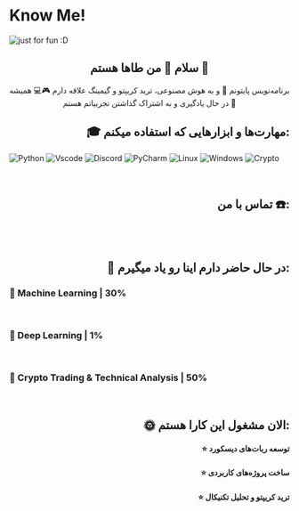 # Know Me!

<img src="https://github.com/user-attachments/assets/62661972-dac9-406c-8f76-44b4a86597ed" alt="just for fun :D">

<h2 align="center">سلام 👋 من طاها هستم 🗿</h2>
<p align="center">برنامه‌نویس پایتونم 🐍 و به هوش مصنوعی، ترید کریپتو و گیمینگ علاقه دارم 🎮💻 همیشه در حال یادگیری و به اشتراک گذاشتن تجربیاتم هستم 🤩</p>

<h2 align="right">🎓 مهارت‌ها و ابزارهایی که استفاده میکنم:</h2>

![Python](https://img.shields.io/badge/python-3670A0?style=for-the-badge&logo=python&logoColor=ffdd54) ![Vscode](https://img.shields.io/badge/VS%20Code-0078d7.svg?style=for-the-badge&logo=visual-studio-code&logoColor=white) ![Discord](https://img.shields.io/badge/Discord-%2356B9F1.svg?style=for-the-badge&logo=discord&logoColor=white) ![PyCharm](https://img.shields.io/badge/PyCharm-000000.svg?style=for-the-badge&logo=pycharm&logoColor=white) ![Linux](https://img.shields.io/badge/Linux-FCC624?style=for-the-badge&logo=linux&logoColor=black) ![Windows](https://img.shields.io/badge/Windows-0078D4?style=for-the-badge&logo=windows&logoColor=white) ![Crypto](https://img.shields.io/badge/Crypto%20Trading-%2300D4FF.svg?style=for-the-badge&logo=bitcoin&logoColor=white)

<br>
<h2 align="right">تماس با من ☎️:</h2>
<br><br>
<h2 align="right">🌱 در حال حاضر دارم اینا رو یاد میگیرم:</h2>
<h3 align="left">🔮 Machine Learning | 30%</h3><img align="left" src="https://github.com/user-attachments/assets/688631d6-8b99-4ce2-97ea-9ee5976e7dd0" width="150px" height="16px">
<br>
<h3 align="left">🔮 Deep Learning | 1%</h3><img align="left" src="https://github.com/user-attachments/assets/688631d6-8b99-4ce2-97ea-9ee5976e7dd0" width="1px" height="16px">
<br>
<h3 align="left">🔮 Crypto Trading & Technical Analysis | 50%</h3><img align="left" src="https://github.com/user-attachments/assets/688631d6-8b99-4ce2-97ea-9ee5976e7dd0" width="250px" height="16px">
<br>

<h2 align="right">🌞 الان مشغول این کارا هستم: </h2>
<h4 align="right">⭐️ توسعه ربات‌های دیسکورد</h4>
<h4 align="right">⭐️ ساخت پروژه‌های کاربردی</h4>
<h4 align="right">⭐️ ترید کریپتو و تحلیل تکنیکال</h4>
